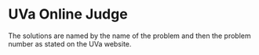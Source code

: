 # UVa Online Judge
 The solutions are named by the name of the problem and then the problem number as stated on the UVa website.